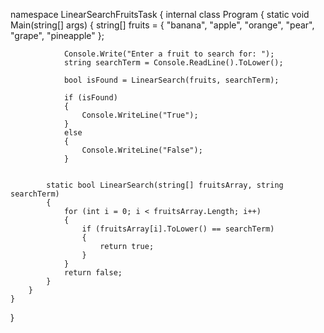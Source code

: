 ﻿namespace LinearSearchFruitsTask
{
    internal class Program
    {
        static void Main(string[] args)
        {
                string[] fruits = { "banana", "apple", "orange", "pear", "grape", "pineapple" };

                Console.Write("Enter a fruit to search for: ");
                string searchTerm = Console.ReadLine().ToLower();

                bool isFound = LinearSearch(fruits, searchTerm);

                if (isFound)
                {
                    Console.WriteLine("True");
                }
                else
                {
                    Console.WriteLine("False");
                }
        

            static bool LinearSearch(string[] fruitsArray, string searchTerm)
            {
                for (int i = 0; i < fruitsArray.Length; i++)
                {
                    if (fruitsArray[i].ToLower() == searchTerm)
                    {
                        return true;
                    }
                }
                return false;
            }
        }
    }
}
